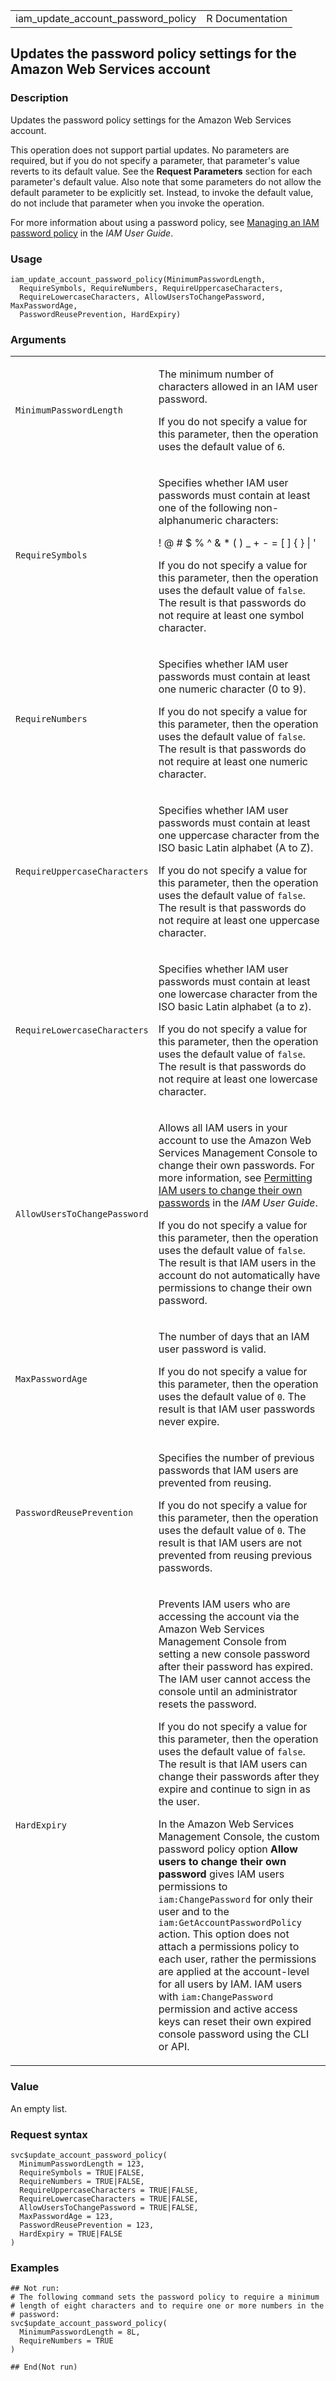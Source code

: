 <table style="width: 100%;">
<tbody>
<tr class="odd">
<td>iam_update_account_password_policy</td>
<td style="text-align: right;">R Documentation</td>
</tr>
</tbody>
</table>

## Updates the password policy settings for the Amazon Web Services account

### Description

Updates the password policy settings for the Amazon Web Services
account.

This operation does not support partial updates. No parameters are
required, but if you do not specify a parameter, that parameter's value
reverts to its default value. See the **Request Parameters** section for
each parameter's default value. Also note that some parameters do not
allow the default parameter to be explicitly set. Instead, to invoke the
default value, do not include that parameter when you invoke the
operation.

For more information about using a password policy, see [Managing an IAM
password
policy](https://docs.aws.amazon.com/IAM/latest/UserGuide/id_credentials_passwords_account-policy.html)
in the *IAM User Guide*.

### Usage

    iam_update_account_password_policy(MinimumPasswordLength,
      RequireSymbols, RequireNumbers, RequireUppercaseCharacters,
      RequireLowercaseCharacters, AllowUsersToChangePassword, MaxPasswordAge,
      PasswordReusePrevention, HardExpiry)

### Arguments

<table>
<colgroup>
<col style="width: 35%" />
<col style="width: 65%" />
</colgroup>
<tbody>
<tr class="odd">
<td><code
id="iam_update_account_password_policy_:_MinimumPasswordLength">MinimumPasswordLength</code></td>
<td><p>The minimum number of characters allowed in an IAM user
password.</p>
<p>If you do not specify a value for this parameter, then the operation
uses the default value of <code>6</code>.</p></td>
</tr>
<tr class="even">
<td><code
id="iam_update_account_password_policy_:_RequireSymbols">RequireSymbols</code></td>
<td><p>Specifies whether IAM user passwords must contain at least one of
the following non-alphanumeric characters:</p>
<p>! @ # $ % ^ &amp; * ( ) _ + - = [ ] { } | '</p>
<p>If you do not specify a value for this parameter, then the operation
uses the default value of <code>false</code>. The result is that
passwords do not require at least one symbol character.</p></td>
</tr>
<tr class="odd">
<td><code
id="iam_update_account_password_policy_:_RequireNumbers">RequireNumbers</code></td>
<td><p>Specifies whether IAM user passwords must contain at least one
numeric character (0 to 9).</p>
<p>If you do not specify a value for this parameter, then the operation
uses the default value of <code>false</code>. The result is that
passwords do not require at least one numeric character.</p></td>
</tr>
<tr class="even">
<td><code
id="iam_update_account_password_policy_:_RequireUppercaseCharacters">RequireUppercaseCharacters</code></td>
<td><p>Specifies whether IAM user passwords must contain at least one
uppercase character from the ISO basic Latin alphabet (A to Z).</p>
<p>If you do not specify a value for this parameter, then the operation
uses the default value of <code>false</code>. The result is that
passwords do not require at least one uppercase character.</p></td>
</tr>
<tr class="odd">
<td><code
id="iam_update_account_password_policy_:_RequireLowercaseCharacters">RequireLowercaseCharacters</code></td>
<td><p>Specifies whether IAM user passwords must contain at least one
lowercase character from the ISO basic Latin alphabet (a to z).</p>
<p>If you do not specify a value for this parameter, then the operation
uses the default value of <code>false</code>. The result is that
passwords do not require at least one lowercase character.</p></td>
</tr>
<tr class="even">
<td><code
id="iam_update_account_password_policy_:_AllowUsersToChangePassword">AllowUsersToChangePassword</code></td>
<td><p>Allows all IAM users in your account to use the Amazon Web
Services Management Console to change their own passwords. For more
information, see <a
href="https://docs.aws.amazon.com/IAM/latest/UserGuide/id_credentials_passwords_enable-user-change.html">Permitting
IAM users to change their own passwords</a> in the <em>IAM User
Guide</em>.</p>
<p>If you do not specify a value for this parameter, then the operation
uses the default value of <code>false</code>. The result is that IAM
users in the account do not automatically have permissions to change
their own password.</p></td>
</tr>
<tr class="odd">
<td><code
id="iam_update_account_password_policy_:_MaxPasswordAge">MaxPasswordAge</code></td>
<td><p>The number of days that an IAM user password is valid.</p>
<p>If you do not specify a value for this parameter, then the operation
uses the default value of <code>0</code>. The result is that IAM user
passwords never expire.</p></td>
</tr>
<tr class="even">
<td><code
id="iam_update_account_password_policy_:_PasswordReusePrevention">PasswordReusePrevention</code></td>
<td><p>Specifies the number of previous passwords that IAM users are
prevented from reusing.</p>
<p>If you do not specify a value for this parameter, then the operation
uses the default value of <code>0</code>. The result is that IAM users
are not prevented from reusing previous passwords.</p></td>
</tr>
<tr class="odd">
<td><code
id="iam_update_account_password_policy_:_HardExpiry">HardExpiry</code></td>
<td><p>Prevents IAM users who are accessing the account via the Amazon
Web Services Management Console from setting a new console password
after their password has expired. The IAM user cannot access the console
until an administrator resets the password.</p>
<p>If you do not specify a value for this parameter, then the operation
uses the default value of <code>false</code>. The result is that IAM
users can change their passwords after they expire and continue to sign
in as the user.</p>
<p>In the Amazon Web Services Management Console, the custom password
policy option <strong>Allow users to change their own password</strong>
gives IAM users permissions to <code>iam:ChangePassword</code> for only
their user and to the <code>iam:GetAccountPasswordPolicy</code> action.
This option does not attach a permissions policy to each user, rather
the permissions are applied at the account-level for all users by IAM.
IAM users with <code>iam:ChangePassword</code> permission and active
access keys can reset their own expired console password using the CLI
or API.</p></td>
</tr>
</tbody>
</table>

### Value

An empty list.

### Request syntax

    svc$update_account_password_policy(
      MinimumPasswordLength = 123,
      RequireSymbols = TRUE|FALSE,
      RequireNumbers = TRUE|FALSE,
      RequireUppercaseCharacters = TRUE|FALSE,
      RequireLowercaseCharacters = TRUE|FALSE,
      AllowUsersToChangePassword = TRUE|FALSE,
      MaxPasswordAge = 123,
      PasswordReusePrevention = 123,
      HardExpiry = TRUE|FALSE
    )

### Examples

    ## Not run: 
    # The following command sets the password policy to require a minimum
    # length of eight characters and to require one or more numbers in the
    # password:
    svc$update_account_password_policy(
      MinimumPasswordLength = 8L,
      RequireNumbers = TRUE
    )

    ## End(Not run)
